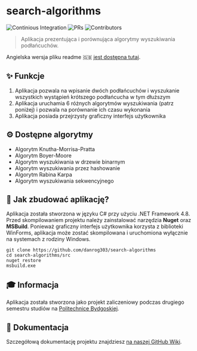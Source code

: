 # search-algorithms  
![Continious Integration](https://github.com/danrog303/search-algorithms/actions/workflows/ci.yml/badge.svg)
![PRs](https://shields.io/github/issues-pr-closed-raw/danrog303/search-algorithms)
![Contributors](https://shields.io/github/contributors/danrog303/search-algorithms)
> Aplikacja prezentująca i porównująca algorytmy wyszukiwania podłańcuchów. 

Angielska wersja pliku readme 🇬🇧 [jest dostępna tutaj](https://github.com/danrog303/search-algorithms/blob/main/README.md).

## ✨ Funkcje
1. Aplikacja pozwala na wpisanie dwóch podłańcuchów i wyszukanie wszystkich wystąpień krótszego podłańcucha w tym dłuższym
2. Aplikacja uruchamia 6 różnych algorytmów wyszukiwania (patrz poniżej) i pozwala na porównanie ich czasu wykonania
3. Aplikacja posiada przejrzysty graficzny interfejs użytkownika

## ⚙ Dostępne algorytmy
- Algorytm Knutha-Morrisa-Pratta
- Algorytm Boyer-Moore
- Algorytm wyszukiwania w drzewie binarnym
- Algorytm wyszukiwania przez hashowanie
- Algorytm Rabina Karpa
- Algorytm wyszukiwania sekwencyjnego

## 🔧 Jak zbudować aplikację?
Aplikacja została stworzona w języku C# przy użyciu .NET Framework 4.8. Przed skompilowaniem projektu należy zainstalować narzędzia **Nuget** oraz **MSBuild**. Ponieważ graficzny interfejs użytkownika korzysta z biblioteki WinForms, aplikacja może zostać skompilowana i uruchomiona wyłącznie na systemach z rodziny Windows.
```
git clone https://github.com/danrog303/search-algorithms
cd search-algorithms/src
nuget restore
msbuild.exe
```

## 🎓 Informacja
Aplikacja została stworzona jako projekt zaliczeniowy podczas drugiego semestru studiów na [Politechnice Bydgoskiej](https://pbs.edu.pl/).

## 📔 Dokumentacja
Szczegółową dokumentację projektu znajdziesz [na naszej GitHub Wiki](https://github.com/danrog303/search-algorithms/wiki).
